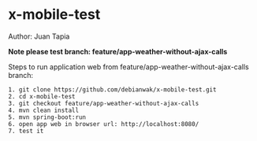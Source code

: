 # x-mobile-test
Author: Juan Tapia

<b>Note please test branch: feature/app-weather-without-ajax-calls </b>



Steps to run application web from feature/app-weather-without-ajax-calls branch:

    1. git clone https://github.com/debianwak/x-mobile-test.git
    2. cd x-mobile-test
    3. git checkout feature/app-weather-without-ajax-calls
    4. mvn clean install
    5. mvn spring-boot:run
    6. open app web in browser url: http://localhost:8080/
    7. test it
